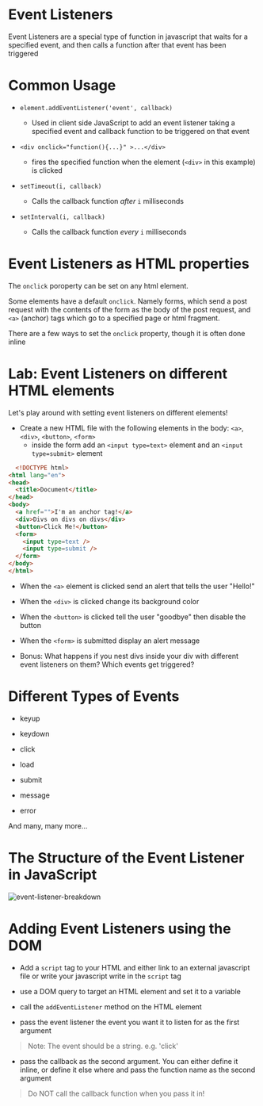 # Event Listeners

Event Listeners are a special type of function in javascript that waits for a specified event, and then calls a function after that event has been triggered

# Common Usage

* `element.addEventListener('event', callback)`
  * Used in client side JavaScript to add an event listener taking a specified event and callback function to be triggered on that event

* `<div onclick="function(){...}" >...</div>`
  * fires the specified function when the element (`<div>` in this example) is clicked

* `setTimeout(i, callback)`
  * Calls the callback function *after* `i` milliseconds

* `setInterval(i, callback)`
  * Calls the callback function *every* `i` milliseconds

# Event Listeners as HTML properties

The `onclick` poroperty can be set on any html element.

Some elements have a default `onclick`. Namely forms, which send a post request with the contents of the form as the body of the post request, and `<a>` (anchor) tags which go to a specified page or html fragment.

There are a few ways to set the `onclick` property, though it is often done inline

# Lab: Event Listeners on different HTML elements

Let's play around with setting event listeners on different elements!

* Create a new HTML file with the following elements in the body: `<a>`, `<div>`, `<button>`, `<form>`
  * inside the form add an `<input type=text>` element and an `<input type=submit>` element

```html
  <!DOCTYPE html>
<html lang="en">
<head>
  <title>Document</title>
</head>
<body>
  <a href="">I'm an anchor tag!</a>
  <div>Divs on divs on divs</div>
  <button>Click Me!</button>
  <form>
    <input type=text />
    <input type=submit />
  </form>
</body>
</html>
```

* When the `<a>` element is clicked send an alert that tells the user "Hello!"

* When the `<div>` is clicked change its background color

* When the `<button>` is clicked tell the user "goodbye" then disable the button

* When the `<form>` is submitted display an alert message

* Bonus: What happens if you nest divs inside your div with different event listeners on them? Which events get triggered?

# Different Types of Events

* keyup

* keydown

* click

* load

* submit

* message

* error

And many, many more...

# The Structure of the Event Listener in JavaScript

![event-listener-breakdown](/images/event-listener.png)

# Adding Event Listeners using the DOM

* Add a `script` tag to your HTML and either link to an external javascript file or write your javascript write in the `script` tag

* use a DOM query to target an HTML element and set it to a variable

* call the `addEventListener` method on the HTML element

* pass the event listener the event you want it to listen for as the first argument
> Note: The event should be a string. e.g. 'click'

* pass the callback as the second argument. You can either define it inline, or define it else where and pass the function name as the second argument
> Do NOT call the callback function when you pass it in!
